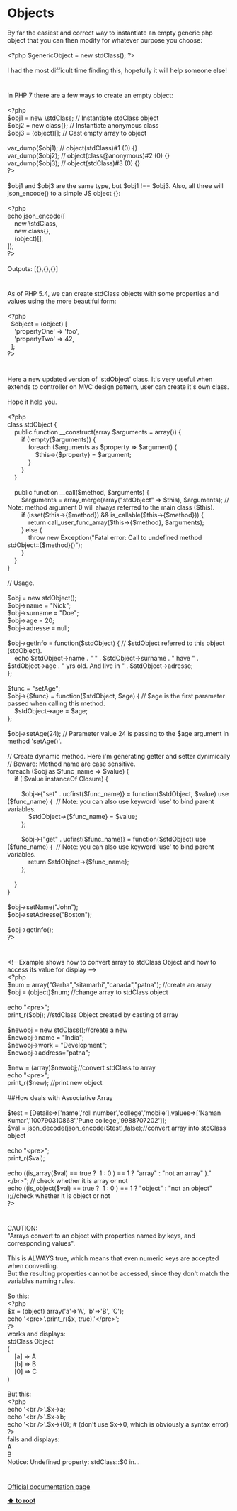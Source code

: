 # Objects




<div class="phpcode"><span class="html">
By far the easiest and correct way to instantiate an empty generic php object that you can then modify for whatever purpose you choose:
<br>
<br><span class="default">&lt;?php $genericObject </span><span class="keyword">= new </span><span class="default">stdClass</span><span class="keyword">(); </span><span class="default">?&gt;
<br></span>
<br>I had the most difficult time finding this, hopefully it will help someone else!</span>
</div>
  

#


<div class="phpcode"><span class="html">
In PHP 7 there are a few ways to create an empty object:<br><br><span class="default">&lt;?php<br>$obj1 </span><span class="keyword">= new \</span><span class="default">stdClass</span><span class="keyword">; </span><span class="comment">// Instantiate stdClass object<br></span><span class="default">$obj2 </span><span class="keyword">= new class{}; </span><span class="comment">// Instantiate anonymous class<br></span><span class="default">$obj3 </span><span class="keyword">= (object)[]; </span><span class="comment">// Cast empty array to object<br><br></span><span class="default">var_dump</span><span class="keyword">(</span><span class="default">$obj1</span><span class="keyword">); </span><span class="comment">// object(stdClass)#1 (0) {}<br></span><span class="default">var_dump</span><span class="keyword">(</span><span class="default">$obj2</span><span class="keyword">); </span><span class="comment">// object(class@anonymous)#2 (0) {}<br></span><span class="default">var_dump</span><span class="keyword">(</span><span class="default">$obj3</span><span class="keyword">); </span><span class="comment">// object(stdClass)#3 (0) {}<br></span><span class="default">?&gt;<br></span><br>$obj1 and $obj3 are the same type, but $obj1 !== $obj3. Also, all three will json_encode() to a simple JS object {}:<br><br><span class="default">&lt;?php<br></span><span class="keyword">echo </span><span class="default">json_encode</span><span class="keyword">([<br>&#xA0; &#xA0; new \</span><span class="default">stdClass</span><span class="keyword">,<br>&#xA0; &#xA0; new class{},<br>&#xA0; &#xA0; (object)[],<br>]);<br></span><span class="default">?&gt;<br></span><br>Outputs: [{},{},{}]</span>
</div>
  

#


<div class="phpcode"><span class="html">
As of PHP 5.4, we can create stdClass objects with some properties and values using the more beautiful form:<br><br><span class="default">&lt;?php<br>&#xA0; $object </span><span class="keyword">= (object) [<br>&#xA0; &#xA0; </span><span class="string">&apos;propertyOne&apos; </span><span class="keyword">=&gt; </span><span class="string">&apos;foo&apos;</span><span class="keyword">,<br>&#xA0; &#xA0; </span><span class="string">&apos;propertyTwo&apos; </span><span class="keyword">=&gt; </span><span class="default">42</span><span class="keyword">,<br>&#xA0; ];<br></span><span class="default">?&gt;</span>
</span>
</div>
  

#


<div class="phpcode"><span class="html">
Here a new updated version of &apos;stdObject&apos; class. It&apos;s very useful when extends to controller on MVC design pattern, user can create it&apos;s own class.<br><br>Hope it help you.<br><br> <span class="default">&lt;?php<br></span><span class="keyword">class </span><span class="default">stdObject </span><span class="keyword">{<br>&#xA0; &#xA0; public function </span><span class="default">__construct</span><span class="keyword">(array </span><span class="default">$arguments </span><span class="keyword">= array()) {<br>&#xA0; &#xA0; &#xA0; &#xA0; if (!empty(</span><span class="default">$arguments</span><span class="keyword">)) {<br>&#xA0; &#xA0; &#xA0; &#xA0; &#xA0; &#xA0; foreach (</span><span class="default">$arguments </span><span class="keyword">as </span><span class="default">$property </span><span class="keyword">=&gt; </span><span class="default">$argument</span><span class="keyword">) {<br>&#xA0; &#xA0; &#xA0; &#xA0; &#xA0; &#xA0; &#xA0; &#xA0; </span><span class="default">$this</span><span class="keyword">-&gt;{</span><span class="default">$property</span><span class="keyword">} = </span><span class="default">$argument</span><span class="keyword">;<br>&#xA0; &#xA0; &#xA0; &#xA0; &#xA0; &#xA0; }<br>&#xA0; &#xA0; &#xA0; &#xA0; }<br>&#xA0; &#xA0; }<br><br>&#xA0; &#xA0; public function </span><span class="default">__call</span><span class="keyword">(</span><span class="default">$method</span><span class="keyword">, </span><span class="default">$arguments</span><span class="keyword">) {<br>&#xA0; &#xA0; &#xA0; &#xA0; </span><span class="default">$arguments </span><span class="keyword">= </span><span class="default">array_merge</span><span class="keyword">(array(</span><span class="string">&quot;stdObject&quot; </span><span class="keyword">=&gt; </span><span class="default">$this</span><span class="keyword">), </span><span class="default">$arguments</span><span class="keyword">); </span><span class="comment">// Note: method argument 0 will always referred to the main class ($this).<br>&#xA0; &#xA0; &#xA0; &#xA0; </span><span class="keyword">if (isset(</span><span class="default">$this</span><span class="keyword">-&gt;{</span><span class="default">$method</span><span class="keyword">}) &amp;&amp; </span><span class="default">is_callable</span><span class="keyword">(</span><span class="default">$this</span><span class="keyword">-&gt;{</span><span class="default">$method</span><span class="keyword">})) {<br>&#xA0; &#xA0; &#xA0; &#xA0; &#xA0; &#xA0; return </span><span class="default">call_user_func_array</span><span class="keyword">(</span><span class="default">$this</span><span class="keyword">-&gt;{</span><span class="default">$method</span><span class="keyword">}, </span><span class="default">$arguments</span><span class="keyword">);<br>&#xA0; &#xA0; &#xA0; &#xA0; } else {<br>&#xA0; &#xA0; &#xA0; &#xA0; &#xA0; &#xA0; throw new </span><span class="default">Exception</span><span class="keyword">(</span><span class="string">&quot;Fatal error: Call to undefined method stdObject::</span><span class="keyword">{</span><span class="default">$method</span><span class="keyword">}</span><span class="string">()&quot;</span><span class="keyword">);<br>&#xA0; &#xA0; &#xA0; &#xA0; }<br>&#xA0; &#xA0; }<br>}<br><br></span><span class="comment">// Usage.<br><br></span><span class="default">$obj </span><span class="keyword">= new </span><span class="default">stdObject</span><span class="keyword">();<br></span><span class="default">$obj</span><span class="keyword">-&gt;</span><span class="default">name </span><span class="keyword">= </span><span class="string">&quot;Nick&quot;</span><span class="keyword">;<br></span><span class="default">$obj</span><span class="keyword">-&gt;</span><span class="default">surname </span><span class="keyword">= </span><span class="string">&quot;Doe&quot;</span><span class="keyword">;<br></span><span class="default">$obj</span><span class="keyword">-&gt;</span><span class="default">age </span><span class="keyword">= </span><span class="default">20</span><span class="keyword">;<br></span><span class="default">$obj</span><span class="keyword">-&gt;</span><span class="default">adresse </span><span class="keyword">= </span><span class="default">null</span><span class="keyword">;<br><br></span><span class="default">$obj</span><span class="keyword">-&gt;</span><span class="default">getInfo </span><span class="keyword">= function(</span><span class="default">$stdObject</span><span class="keyword">) { </span><span class="comment">// $stdObject referred to this object (stdObject).<br>&#xA0; &#xA0; </span><span class="keyword">echo </span><span class="default">$stdObject</span><span class="keyword">-&gt;</span><span class="default">name </span><span class="keyword">. </span><span class="string">&quot; &quot; </span><span class="keyword">. </span><span class="default">$stdObject</span><span class="keyword">-&gt;</span><span class="default">surname </span><span class="keyword">. </span><span class="string">&quot; have &quot; </span><span class="keyword">. </span><span class="default">$stdObject</span><span class="keyword">-&gt;</span><span class="default">age </span><span class="keyword">. </span><span class="string">&quot; yrs old. And live in &quot; </span><span class="keyword">. </span><span class="default">$stdObject</span><span class="keyword">-&gt;</span><span class="default">adresse</span><span class="keyword">;<br>};<br><br></span><span class="default">$func </span><span class="keyword">= </span><span class="string">&quot;setAge&quot;</span><span class="keyword">;<br></span><span class="default">$obj</span><span class="keyword">-&gt;{</span><span class="default">$func</span><span class="keyword">} = function(</span><span class="default">$stdObject</span><span class="keyword">, </span><span class="default">$age</span><span class="keyword">) { </span><span class="comment">// $age is the first parameter passed when calling this method.<br>&#xA0; &#xA0; </span><span class="default">$stdObject</span><span class="keyword">-&gt;</span><span class="default">age </span><span class="keyword">= </span><span class="default">$age</span><span class="keyword">;<br>};<br><br></span><span class="default">$obj</span><span class="keyword">-&gt;</span><span class="default">setAge</span><span class="keyword">(</span><span class="default">24</span><span class="keyword">); </span><span class="comment">// Parameter value 24 is passing to the $age argument in method &apos;setAge()&apos;.<br><br>// Create dynamic method. Here i&apos;m generating getter and setter dynimically<br>// Beware: Method name are case sensitive.<br></span><span class="keyword">foreach (</span><span class="default">$obj </span><span class="keyword">as </span><span class="default">$func_name </span><span class="keyword">=&gt; </span><span class="default">$value</span><span class="keyword">) {<br>&#xA0; &#xA0; if (!</span><span class="default">$value </span><span class="keyword">instanceOf </span><span class="default">Closure</span><span class="keyword">) {<br><br>&#xA0; &#xA0; &#xA0; &#xA0; </span><span class="default">$obj</span><span class="keyword">-&gt;{</span><span class="string">&quot;set&quot; </span><span class="keyword">. </span><span class="default">ucfirst</span><span class="keyword">(</span><span class="default">$func_name</span><span class="keyword">)} = function(</span><span class="default">$stdObject</span><span class="keyword">, </span><span class="default">$value</span><span class="keyword">) use (</span><span class="default">$func_name</span><span class="keyword">) {&#xA0; </span><span class="comment">// Note: you can also use keyword &apos;use&apos; to bind parent variables.<br>&#xA0; &#xA0; &#xA0; &#xA0; &#xA0; &#xA0; </span><span class="default">$stdObject</span><span class="keyword">-&gt;{</span><span class="default">$func_name</span><span class="keyword">} = </span><span class="default">$value</span><span class="keyword">;<br>&#xA0; &#xA0; &#xA0; &#xA0; };<br><br>&#xA0; &#xA0; &#xA0; &#xA0; </span><span class="default">$obj</span><span class="keyword">-&gt;{</span><span class="string">&quot;get&quot; </span><span class="keyword">. </span><span class="default">ucfirst</span><span class="keyword">(</span><span class="default">$func_name</span><span class="keyword">)} = function(</span><span class="default">$stdObject</span><span class="keyword">) use (</span><span class="default">$func_name</span><span class="keyword">) {&#xA0; </span><span class="comment">// Note: you can also use keyword &apos;use&apos; to bind parent variables.<br>&#xA0; &#xA0; &#xA0; &#xA0; &#xA0; &#xA0; </span><span class="keyword">return </span><span class="default">$stdObject</span><span class="keyword">-&gt;{</span><span class="default">$func_name</span><span class="keyword">};<br>&#xA0; &#xA0; &#xA0; &#xA0; };<br><br>&#xA0; &#xA0; }<br>}<br><br></span><span class="default">$obj</span><span class="keyword">-&gt;</span><span class="default">setName</span><span class="keyword">(</span><span class="string">&quot;John&quot;</span><span class="keyword">);<br></span><span class="default">$obj</span><span class="keyword">-&gt;</span><span class="default">setAdresse</span><span class="keyword">(</span><span class="string">&quot;Boston&quot;</span><span class="keyword">);<br><br></span><span class="default">$obj</span><span class="keyword">-&gt;</span><span class="default">getInfo</span><span class="keyword">();<br></span><span class="default">?&gt;</span>
</span>
</div>
  

#


<div class="phpcode"><span class="html">
&lt;!--Example shows how to convert array to stdClass Object and how to access its value for display --&gt;<br><span class="default">&lt;?php <br>$num </span><span class="keyword">= array(</span><span class="string">&quot;Garha&quot;</span><span class="keyword">,</span><span class="string">&quot;sitamarhi&quot;</span><span class="keyword">,</span><span class="string">&quot;canada&quot;</span><span class="keyword">,</span><span class="string">&quot;patna&quot;</span><span class="keyword">); </span><span class="comment">//create an array<br></span><span class="default">$obj </span><span class="keyword">= (object)</span><span class="default">$num</span><span class="keyword">; </span><span class="comment">//change array to stdClass object <br><br></span><span class="keyword">echo </span><span class="string">&quot;&lt;pre&gt;&quot;</span><span class="keyword">;<br></span><span class="default">print_r</span><span class="keyword">(</span><span class="default">$obj</span><span class="keyword">); </span><span class="comment">//stdClass Object created by casting of array <br><br></span><span class="default">$newobj </span><span class="keyword">= new </span><span class="default">stdClass</span><span class="keyword">();</span><span class="comment">//create a new <br></span><span class="default">$newobj</span><span class="keyword">-&gt;</span><span class="default">name </span><span class="keyword">= </span><span class="string">&quot;India&quot;</span><span class="keyword">;<br></span><span class="default">$newobj</span><span class="keyword">-&gt;</span><span class="default">work </span><span class="keyword">= </span><span class="string">&quot;Development&quot;</span><span class="keyword">;<br></span><span class="default">$newobj</span><span class="keyword">-&gt;</span><span class="default">address</span><span class="keyword">=</span><span class="string">&quot;patna&quot;</span><span class="keyword">;<br><br></span><span class="default">$new </span><span class="keyword">= (array)</span><span class="default">$newobj</span><span class="keyword">;</span><span class="comment">//convert stdClass to array<br></span><span class="keyword">echo </span><span class="string">&quot;&lt;pre&gt;&quot;</span><span class="keyword">;<br></span><span class="default">print_r</span><span class="keyword">(</span><span class="default">$new</span><span class="keyword">); </span><span class="comment">//print new object<br><br>##How deals with Associative Array<br><br></span><span class="default">$test </span><span class="keyword">= [</span><span class="default">Details</span><span class="keyword">=&gt;[</span><span class="string">&apos;name&apos;</span><span class="keyword">,</span><span class="string">&apos;roll number&apos;</span><span class="keyword">,</span><span class="string">&apos;college&apos;</span><span class="keyword">,</span><span class="string">&apos;mobile&apos;</span><span class="keyword">],</span><span class="default">values</span><span class="keyword">=&gt;[</span><span class="string">&apos;Naman Kumar&apos;</span><span class="keyword">,</span><span class="string">&apos;100790310868&apos;</span><span class="keyword">,</span><span class="string">&apos;Pune college&apos;</span><span class="keyword">,</span><span class="string">&apos;9988707202&apos;</span><span class="keyword">]];<br></span><span class="default">$val </span><span class="keyword">= </span><span class="default">json_decode</span><span class="keyword">(</span><span class="default">json_encode</span><span class="keyword">(</span><span class="default">$test</span><span class="keyword">),</span><span class="default">false</span><span class="keyword">);</span><span class="comment">//convert array into stdClass object<br><br></span><span class="keyword">echo </span><span class="string">&quot;&lt;pre&gt;&quot;</span><span class="keyword">;<br></span><span class="default">print_r</span><span class="keyword">(</span><span class="default">$val</span><span class="keyword">);<br><br>echo ((</span><span class="default">is_array</span><span class="keyword">(</span><span class="default">$val</span><span class="keyword">) == </span><span class="default">true </span><span class="keyword">?&#xA0; </span><span class="default">1 </span><span class="keyword">: </span><span class="default">0 </span><span class="keyword">) == </span><span class="default">1 </span><span class="keyword">? </span><span class="string">&quot;array&quot; </span><span class="keyword">: </span><span class="string">&quot;not an array&quot; </span><span class="keyword">).</span><span class="string">&quot;&lt;/br&gt;&quot;</span><span class="keyword">; </span><span class="comment">// check whether it is array or not<br></span><span class="keyword">echo ((</span><span class="default">is_object</span><span class="keyword">(</span><span class="default">$val</span><span class="keyword">) == </span><span class="default">true </span><span class="keyword">?&#xA0; </span><span class="default">1 </span><span class="keyword">: </span><span class="default">0 </span><span class="keyword">) == </span><span class="default">1 </span><span class="keyword">? </span><span class="string">&quot;object&quot; </span><span class="keyword">: </span><span class="string">&quot;not an object&quot; </span><span class="keyword">);</span><span class="comment">//check whether it is object or not <br></span><span class="default">?&gt;</span>
</span>
</div>
  

#


<div class="phpcode"><span class="html">
CAUTION:<br>&quot;Arrays convert to an object with properties named by keys, and corresponding values&quot;.<br><br>This is ALWAYS true, which means that even numeric keys are accepted when converting.<br>But the resulting properties cannot be accessed, since they don&apos;t match the variables naming rules.<br><br>So this:<br><span class="default">&lt;?php<br>$x </span><span class="keyword">= (object) array(</span><span class="string">&apos;a&apos;</span><span class="keyword">=&gt;</span><span class="string">&apos;A&apos;</span><span class="keyword">, </span><span class="string">&apos;b&apos;</span><span class="keyword">=&gt;</span><span class="string">&apos;B&apos;</span><span class="keyword">, </span><span class="string">&apos;C&apos;</span><span class="keyword">);<br>echo </span><span class="string">&apos;&lt;pre&gt;&apos;</span><span class="keyword">.</span><span class="default">print_r</span><span class="keyword">(</span><span class="default">$x</span><span class="keyword">, </span><span class="default">true</span><span class="keyword">).</span><span class="string">&apos;&lt;/pre&gt;&apos;</span><span class="keyword">;<br></span><span class="default">?&gt;<br></span>works and displays:<br>stdClass Object<br>(<br>&#xA0; &#xA0; [a] =&gt; A<br>&#xA0; &#xA0; [b] =&gt; B<br>&#xA0; &#xA0; [0] =&gt; C<br>)<br><br>But this:<br><span class="default">&lt;?php<br></span><span class="keyword">echo </span><span class="string">&apos;&lt;br /&gt;&apos;</span><span class="keyword">.</span><span class="default">$x</span><span class="keyword">-&gt;</span><span class="default">a</span><span class="keyword">;<br>echo </span><span class="string">&apos;&lt;br /&gt;&apos;</span><span class="keyword">.</span><span class="default">$x</span><span class="keyword">-&gt;</span><span class="default">b</span><span class="keyword">;<br>echo </span><span class="string">&apos;&lt;br /&gt;&apos;</span><span class="keyword">.</span><span class="default">$x</span><span class="keyword">-&gt;{</span><span class="default">0</span><span class="keyword">}; </span><span class="comment"># (don&apos;t use $x-&gt;0, which is obviously a syntax error)<br></span><span class="default">?&gt;<br></span>fails and displays:<br>A<br>B<br>Notice: Undefined property: stdClass::$0 in...</span>
</div>
  

#

[Official documentation page](https://www.php.net/manual/en/language.types.object.php)

**[⬆ to root](/)**